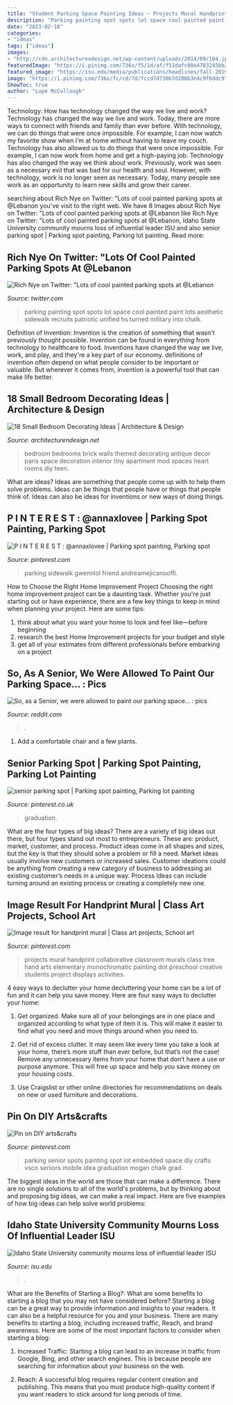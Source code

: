 ```yaml
---
title: "Student Parking Space Painting Ideas ~ Projects Mural Handprint Collaborative Classroom Murals Class Tree Hand Arts Elementary Monochromatic Painting Dot Preschool Creative Students Project Displays Activities"
description: "Parking painting spot spots lot space cool painted paint lots aesthetic sidewalk recruits patriotic unified hs turned military into chalk"
date: "2023-02-18"
categories:
- "ideas"
tags: ["ideas"]
images:
- "http://cdn.architecturendesign.net/wp-content/uploads/2014/09/104.jpg"
featuredImage: "https://i.pinimg.com/736x/f5/1d/af/f51dafc00a4783245bb22d3be0bd32bb.jpg"
featured_image: "https://isu.edu/media/publications/headlines/fall-2019/180928-bonfire-26-copy.jpg"
image: "https://i.pinimg.com/736x/fc/cd/7d/fccd7d738b7d280b3e4c9f6ddc97d008.jpg"
ShowToc: true
author: "Lupe McCullough"
---
```



Technology: How has technology changed the way we live and work?
Technology has changed the way we live and work. Today, there are more ways to connect with friends and family than ever before. With technology, we can do things that were once impossible. For example, I can now watch my favorite show when I’m at home without having to leave my couch. Technology has also allowed us to do things that were once impossible. For example, I can now work from home and get a high-paying job. Technology has also changed the way we think about work. Previously, work was seen as a necessary evil that was bad for our health and soul. However, with technology, work is no longer seen as necessary. Today, many people see work as an opportunity to learn new skills and grow their career.

	

		
searching about Rich Nye on Twitter: &quot;Lots of cool painted parking spots at @Lebanon you've visit to the right web. We have 8 Images about Rich Nye on Twitter: &quot;Lots of cool painted parking spots at @Lebanon like Rich Nye on Twitter: &quot;Lots of cool painted parking spots at @Lebanon, Idaho State University community mourns loss of influential leader ISU and also senior parking spot | Parking spot painting, Parking lot painting. Read more:
		
    
## Rich Nye On Twitter: &quot;Lots Of Cool Painted Parking Spots At @Lebanon

<img loading=lazy src="https://pbs.twimg.com/media/DG0bKMBXUAE7UnF.jpg:large" onerror="this.onerror=null;this.src='https://tse2.mm.bing.net/th?id=OIP.V1uUIUhULePT-Td_59tpbwHaJ4&amp;pid=15.1';" alt="Rich Nye on Twitter: &quot;Lots of cool painted parking spots at @Lebanon">

_Source: twitter.com_

>parking painting spot spots lot space cool painted paint lots aesthetic sidewalk recruits patriotic unified hs turned military into chalk. 

	

Definition of Invention:
Invention is the creation of something that wasn't previously thought possible. Invention can be found in everything from technology to healthcare to food. Inventions have changed the way we live, work, and play, and they're a key part of our economy. definitions of invention often depend on what people consider to be important or valuable. But wherever it comes from, invention is a powerful tool that can make life better.

    
## 18 Small Bedroom Decorating Ideas | Architecture &amp; Design

<img loading=lazy src="http://cdn.architecturendesign.net/wp-content/uploads/2014/09/104.jpg" onerror="this.onerror=null;this.src='https://tse4.mm.bing.net/th?id=OIP.QCfJQn0rH1MVuW9CR9RfsgHaLH&amp;pid=15.1';" alt="18 Small Bedroom Decorating Ideas | Architecture &amp; Design">

_Source: architecturendesign.net_

>bedroom bedrooms brick walls themed decorating antique decor paris space decoration interior tiny apartment mod spaces heart rooms diy teen. 

	

What are ideas?
Ideas are something that people come up with to help them solve problems. Ideas can be things that people have or things that people think of. Ideas can also be ideas for inventions or new ways of doing things.

    
## P I N T E R E S T : @annaxlovee | Parking Spot Painting, Parking Spot

<img loading=lazy src="https://i.pinimg.com/736x/f5/1d/af/f51dafc00a4783245bb22d3be0bd32bb.jpg" onerror="this.onerror=null;this.src='https://tse1.mm.bing.net/th?id=OIP.4Nd0Q7FA2TPGIe0nPDBzwQHaJ3&amp;pid=15.1';" alt="P I N T E R E S T : @annaxlovee | Parking spot painting, Parking spot">

_Source: pinterest.com_

>parking sidewalk gwennlol friend andreamejicanooffi. 

	

How to Choose the Right Home Improvement Project
Choosing the right home improvement project can be a daunting task. Whether you're just starting out or have experience, there are a few key things to keep in mind when planning your project. Here are some tips: 
1. think about what you want your home to look and feel like—before beginning
2. research the best Home Improvement projects for your budget and style
3. get all of your estimates from different professionals before embarking on a project

    
## So, As A Senior, We Were Allowed To Paint Our Parking Space... : Pics

<img loading=lazy src="https://external-preview.redd.it/TS_5q4wgCQRlhqGL6PkojW30ebAmsAFNkQDUhnD1BV0.jpg?auto=webp&amp;s=56df258e735a74ffa3d33ab65bf2169db6ddad59" onerror="this.onerror=null;this.src='https://tse1.mm.bing.net/th?id=OIP.u9byl0a61yzLJWcNeYuhNAHaJ4&amp;pid=15.1';" alt="So, as a Senior, we were allowed to paint our parking space... : pics">

_Source: reddit.com_

>. 

	

1. Add a comfortable chair and a few plants. 

    
## Senior Parking Spot | Parking Spot Painting, Parking Lot Painting

<img loading=lazy src="https://i.pinimg.com/736x/3e/cd/ff/3ecdff18aa899f8c32d003f71b5cae98.jpg" onerror="this.onerror=null;this.src='https://tse4.mm.bing.net/th?id=OIP.2QkeaO-Mos5gBWYLrFbxjAHaJx&amp;pid=15.1';" alt="senior parking spot | Parking spot painting, Parking lot painting">

_Source: pinterest.co.uk_

>graduation. 

	

What are the four types of big ideas?
There are a variety of big ideas out there, but four types stand out most to entrepreneurs. These are: product, market, customer, and process. Product ideas come in all shapes and sizes, but the key is that they should solve a problem or fill a need. Market ideas usually involve new customers or increased sales. Customer ideations could be anything from creating a new category of business to addressing an existing customer’s needs in a unique way. Process Ideas can include turning around an existing process or creating a completely new one.

    
## Image Result For Handprint Mural | Class Art Projects, School Art

<img loading=lazy src="https://i.pinimg.com/736x/1d/e6/26/1de626ba93f7d23a44af3a3d9d8e772c--group-murals-group-art.jpg" onerror="this.onerror=null;this.src='https://tse4.mm.bing.net/th?id=OIP.cUg2V9vNvLBiJ4M6QYTfDwEIDs&amp;pid=15.1';" alt="Image result for handprint mural | Class art projects, School art">

_Source: pinterest.com_

>projects mural handprint collaborative classroom murals class tree hand arts elementary monochromatic painting dot preschool creative students project displays activities. 

	

4 easy ways to declutter your home
decluttering your home can be a lot of fun and it can help you save money. Here are four easy ways to declutter your home:
1. Get organized. Make sure all of your belongings are in one place and organized according to what type of item it is. This will make it easier to find what you need and move things around when you need to.

2. Get rid of excess clutter. It may seem like every time you take a look at your home, there’s more stuff than ever before, but that’s not the case! Remove any unnecessary items from your home that don’t have a use or purpose anymore. This will free up space and help you save money on your housing costs.

3. Use Craigslist or other online directories for recommendations on deals on new or used furniture and decorations.

    
## Pin On DIY Arts&amp;crafts

<img loading=lazy src="https://i.pinimg.com/736x/fc/cd/7d/fccd7d738b7d280b3e4c9f6ddc97d008.jpg" onerror="this.onerror=null;this.src='https://tse2.mm.bing.net/th?id=OIP.84OrZcQx6Wn3ZxuYlrlz0wHaJ3&amp;pid=15.1';" alt="Pin on DIY arts&amp;crafts">

_Source: pinterest.com_

>parking senior spots painting spot lot embedded space diy crafts vsco seniors mobile idea graduation mogan chalk grad. 

	

The biggest ideas in the world are those that can make a difference. There are no single solutions to all of the world's problems, but by thinking about and proposing big ideas, we can make a real impact. Here are five examples of how big ideas can help solve world problems:

    
## Idaho State University Community Mourns Loss Of Influential Leader ISU

<img loading=lazy src="https://isu.edu/media/publications/headlines/fall-2019/180928-bonfire-26-copy.jpg" onerror="this.onerror=null;this.src='https://tse3.mm.bing.net/th?id=OIP.Spzw84oNBnNkvf53kfAEnQHaE8&amp;pid=15.1';" alt="Idaho State University community mourns loss of influential leader ISU">

_Source: isu.edu_

>. 

	

What are the Benefits of Starting a Blog?: What are some benefits to starting a blog that you may not have considered before?
Starting a blog can be a great way to provide information and insights to your readers. It can also be a helpful resource for you and your business. There are many benefits to starting a blog, including increased traffic, Reach, and brand awareness. Here are some of the most important factors to consider when starting a blog: 
1. Increased Traffic: Starting a blog can lead to an increase in traffic from Google, Bing, and other search engines. This is because people are searching for information about your business on the web. 

2. Reach: A successful blog requires regular content creation and publishing. This means that you must produce high-quality content if you want readers to stick around for long periods of time.

